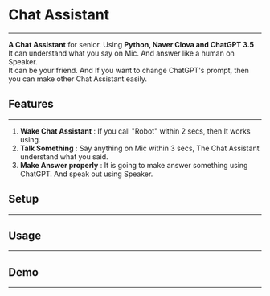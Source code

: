 # Chat Assistant

------

<b>A Chat Assistant</b> for senior. Using <b>Python, Naver Clova and ChatGPT 3.5</b>  
It can understand what you say on Mic. And answer like a human on Speaker.   
It can be your friend. And If you want to change ChatGPT's prompt, then you can make other Chat Assistant easily.

## Features

-----

1. <b>Wake Chat Assistant</b> : If you call "Robot" within 2 secs, then It works using.
2. <b>Talk Something</b> : Say anything on Mic within 3 secs, The Chat Assistant understand what you said.
3. <b>Make Answer properly</b> : It is going to make answer something using ChatGPT. And speak out using Speaker. 

## Setup

---


## Usage

---


## Demo

---